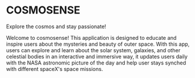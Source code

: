 # COSMOSENSE 
Explore the cosmos and stay passionate!

Welcome to cosmosense! This application is designed to educate and inspire users about the mysteries and beauty of outer space. With this app, users can explore and learn about the solar system, galaxies, and other celestial bodies in an interactive and immersive way, it updates users daily with the NASA astronomic picture of the day and help user stays synched with different spaceX's space missions.
